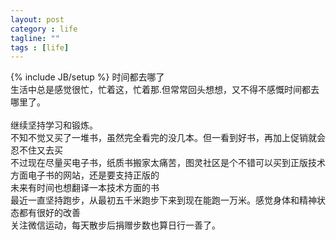 ```yaml
---
layout: post
category : life
tagline: ""
tags : [life]
---
```

{% include JB/setup %}
时间都去哪了<br/>
生活中总是感觉很忙，忙着这，忙着那.但常常回头想想，又不得不感慨时间都去哪里了。<br/>
<br/>
继续坚持学习和锻炼。<br/>
不知不觉又买了一堆书，虽然完全看完的没几本。但一看到好书，再加上促销就会忍不住又去买<br/>
不过现在尽量买电子书，纸质书搬家太痛苦，图灵社区是个不错可以买到正版技术方面电子书的网站，还是要支持正版的<br/>
未来有时间也想翻译一本技术方面的书<br/>
最近一直坚持跑步，从最初五千米跑步下来到现在能跑一万米。感觉身体和精神状态都有很好的改善<br/>
关注微信运动，每天散步后捐赠步数也算日行一善了。



